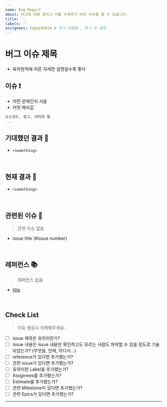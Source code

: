 ```yaml
---
name: Bug Report
about: 버그에 대해 알리고 이를 수정하기 위한 이슈를 열 수 있습니다.
title: ''
labels: ''
assignees: happydhKim # 추가 인원을 , 표기 후 설정
---
```


# 버그 이슈 제목

- 육하원칙에 따른 자세한 설명일수록 좋다

## 이슈 ❗️

- 어떤 문제인지 서술
- 커밋 해쉬값

```javascript
소스코드, 로그, 이미지 등
...
```

## 기대했던 결과 🥰

- `<something>`

<br>

## 현재 결과 🤭

- `<something>`

<br>

## 관련된 이슈 📎

> 관련 이슈 없음

- issue title (#issue number)

<br>

## 레퍼런스 📚

> 레퍼런스 없음

- [title](link)

<br>

## Check List

> 이슈 생성시 삭제해주세요.

- [ ] issue 제목은 유의미한가?
- [ ] issue 내용은 issue 내용만 확인하고도 모르는 사람도 파악할 수 있을 정도로 기술되었는가? (무엇을, 언제, 어디서...)
- [ ] reference가 있다면 추가했는가?
- [ ] 관련 issue가 있다면 추가했는가?
- [ ] 유의미한 Label을 추가했는가?
- [ ] Assginees를 추가했는가?
- [ ] Estimate를 추가했는가?
- [ ] 관련 Milestone이 있다면 추가했는가?
- [ ] 관련 Epics가 있다면 추가했는가?

---
